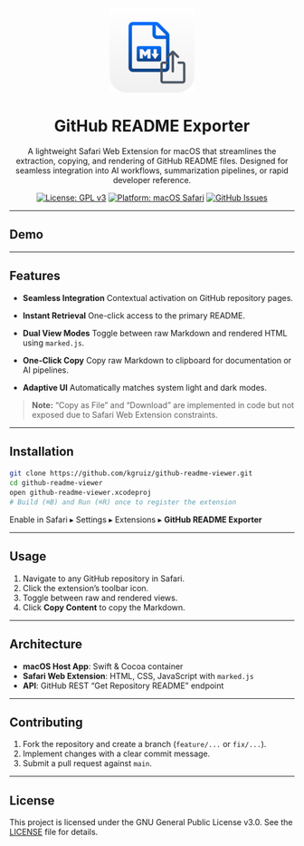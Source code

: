 <div align="center">

<img src="github-readme-viewer/Resources/Icon.png" alt="GitHub README Exporter Icon" width="150"/>

<h1>GitHub README Exporter</h1>

A lightweight Safari Web Extension for macOS that streamlines the extraction, copying, and rendering of GitHub README files. Designed for seamless integration into AI workflows, summarization pipelines, or rapid developer reference.

[![License: GPL v3](https://img.shields.io/badge/License-GPLv3-blue.svg)](https://www.gnu.org/licenses/gpl-3.0) [![Platform: macOS Safari](https://img.shields.io/badge/platform-macOS%20Safari-9CA3AF.svg?style=flat-square)](https://developer.apple.com/safari/extensions/) [![GitHub Issues](https://img.shields.io/github/issues/kgruiz/github-readme-exporter?style=flat-square)](https://github.com/kgruiz/github-readme-exporter/issues)

</div>

---

## Demo

<!-- <div align="center">
<!-- *(Insert a polished demo GIF or screenshot here, 700 px wide with rounded corners and subtle shadow.)* -->
<!-- </div> -->

--- --

## Features

- **Seamless Integration**
  Contextual activation on GitHub repository pages.

- **Instant Retrieval**
  One-click access to the primary README.

- **Dual View Modes**
  Toggle between raw Markdown and rendered HTML using `marked.js`.

- **One-Click Copy**
  Copy raw Markdown to clipboard for documentation or AI pipelines.

- **Adaptive UI**
  Automatically matches system light and dark modes.

> **Note:** “Copy as File” and “Download” are implemented in code but not exposed due to Safari Web Extension constraints.

---

## Installation

```bash
git clone https://github.com/kgruiz/github-readme-viewer.git
cd github-readme-viewer
open github-readme-viewer.xcodeproj
# Build (⌘B) and Run (⌘R) once to register the extension
````

Enable in Safari ▸ Settings ▸ Extensions ▸ **GitHub README Exporter**

---

## Usage

1. Navigate to any GitHub repository in Safari.
2. Click the extension’s toolbar icon.
3. Toggle between raw and rendered views.
4. Click **Copy Content** to copy the Markdown.

---

## Architecture

- **macOS Host App**: Swift & Cocoa container
- **Safari Web Extension**: HTML, CSS, JavaScript with `marked.js`
- **API**: GitHub REST “Get Repository README” endpoint

---

## Contributing

1. Fork the repository and create a branch (`feature/...` or `fix/...`).
2. Implement changes with a clear commit message.
3. Submit a pull request against `main`.

---

## License

This project is licensed under the GNU General Public License v3.0. See the [LICENSE](LICENSE) file for details.
